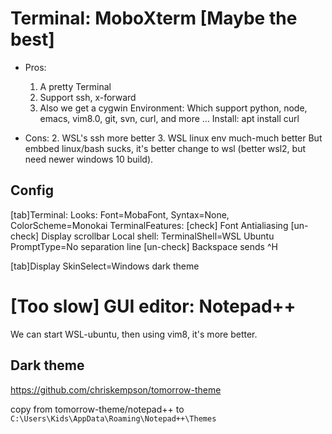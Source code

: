 # Terminal: MoboXterm [Maybe the best]

- Pros:
  1. A pretty Terminal
  2. Support ssh, x-forward
  3. Also we get a cygwin Environment:
        Which support python, node, emacs, vim8.0, git, svn, curl, and more ...
          Install: apt install curl

- Cons:
  2. WSL's ssh more better
  3. WSL linux env much-much better
        But embbed linux/bash sucks, it's better change to wsl (better wsl2, but need newer windows 10 build).


## Config

[tab]Terminal:
  Looks:
    Font=MobaFont, Syntax=None, ColorScheme=Monokai
  TerminalFeatures:
    [check] Font Antialiasing
    [un-check] Display scrollbar
  Local shell:
    TerminalShell=WSL Ubuntu
    PromptType=No separation line
    [un-check] Backspace sends ^H

[tab]Display
  SkinSelect=Windows dark theme


# [Too slow] GUI editor: Notepad++

We can start WSL-ubuntu, then using vim8, it's more better.

## Dark theme

https://github.com/chriskempson/tomorrow-theme

copy from tomorrow-theme/notepad++ to `C:\Users\Kids\AppData\Roaming\Notepad++\Themes`


